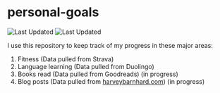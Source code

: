 # personal-goals
![Last Updated](https://img.shields.io/date/1609695472?color=FC4C02&label=Fitness%20Updated&logo=strava)
![Last Updated](https://img.shields.io/date/1609695472?color=7ac70c&label=Language%20Updated&logo=duolingo)

I use this repository to keep track of my progress in these major areas:

1. Fitness (Data pulled from Strava)
2. Language learning (Data pulled from Duolingo)
3. Books read (Data pulled from Goodreads) (in progress)
4. Blog posts (Data pulled from [harveybarnhard.com](https://harveybarnhard.com)) (in progress)
